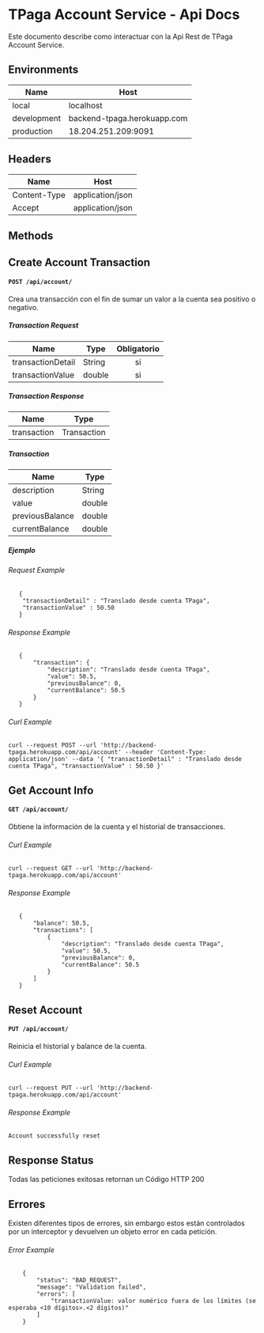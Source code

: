 # TPaga Account Service - Api Docs
Este documento describe como interactuar con la Api Rest de TPaga Account Service.

## Environments
| Name        | Host                        |
| ----------  | --------------------------- |
| local       | localhost                   |
| development | backend-tpaga.herokuapp.com |
| production  | 18.204.251.209:9091         |

## Headers
| Name         | Host             |
| ------------ | ---------------- |
| Content-Type | application/json |
| Accept       | application/json |

## Methods

## Create Account Transaction
#### ```POST /api/account/```
Crea una transacción con el fin de sumar un valor a la cuenta sea positivo o negativo.

##### Transaction Request
| Name              | Type       | Obligatorio |
| ----------------- | ---------- | :---------: |
| transactionDetail | String     |     si      |
| transactionValue  | double     |     si      |

##### Transaction Response
| Name              | Type        |
| ----------------- | ---------   |
| transaction       | Transaction |

##### Transaction
| Name              | Type   |
| ----------------- | ------ |
| description       | String |
| value             | double |
| previousBalance   | double |
| currentBalance    | double |

##### Ejemplo
###### Request Example
```
   {
   	"transactionDetail" : "Translado desde cuenta TPaga",
   	"transactionValue" : 50.50
   }
```

###### Response Example
```
   {
       "transaction": {
           "description": "Translado desde cuenta TPaga",
           "value": 50.5,
           "previousBalance": 0,
           "currentBalance": 50.5
       }
   }
```

###### Curl Example
```
curl --request POST --url 'http://backend-tpaga.herokuapp.com/api/account' --header 'Content-Type: application/json' --data '{ "transactionDetail" : "Translado desde cuenta TPaga", "transactionValue" : 50.50 }'
```

## Get Account Info
#### ```GET /api/account/```
Obtiene la información de la cuenta y el historial de transacciones.

###### Curl Example
```
curl --request GET --url 'http://backend-tpaga.herokuapp.com/api/account'
```

###### Response Example
```
   {
       "balance": 50.5,
       "transactions": [
           {
               "description": "Translado desde cuenta TPaga",
               "value": 50.5,
               "previousBalance": 0,
               "currentBalance": 50.5
           }
       ]
   }
```

## Reset Account
#### ```PUT /api/account/```
Reinicia el historial y balance de la cuenta.

###### Curl Example
```
curl --request PUT --url 'http://backend-tpaga.herokuapp.com/api/account'
```

###### Response Example
```
Account successfully reset
```

## Response Status
Todas las peticiones exitosas retornan un Código HTTP 200

## Errores
Existen diferentes tipos de errores, sin embargo estos están controlados por un interceptor y devuelven un objeto error en cada petición.

###### Error Example
```
    {
        "status": "BAD_REQUEST",
        "message": "Validation failed",
        "errors": [
            "transactionValue: valor numérico fuera de los límites (se esperaba <10 dígitos>.<2 dígitos)"
        ]
    }
```